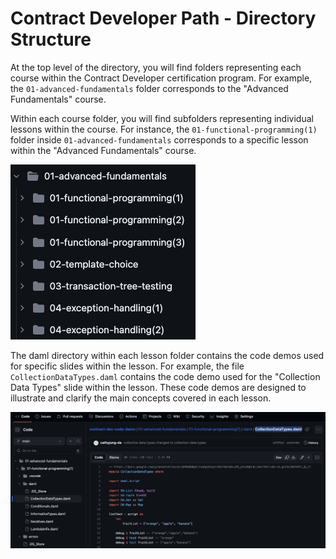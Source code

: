 
# Contract Developer Path - Directory Structure

At the top level of the directory, you will find folders representing each course within the Contract Developer certification program. For example, the `01-advanced-fundamentals` folder corresponds to the "Advanced Fundamentals" course.

Within each course folder, you will find subfolders representing individual lessons within the course. For instance, the `01-functional-programming(1)` folder inside `01-advanced-fundamentals` corresponds to a specific lesson within the "Advanced Fundamentals" course.

![file-tree1](../img/file-tree1.png)

The daml directory within each lesson folder contains the code demos used for specific slides within the lesson. For example, the file `CollectionDataTypes.daml` contains the code demo used for the "Collection Data Types" slide within the lesson. These code demos are designed to illustrate and clarify the main concepts covered in each lesson.

![file-tree2](../img/file-tree2.png)


